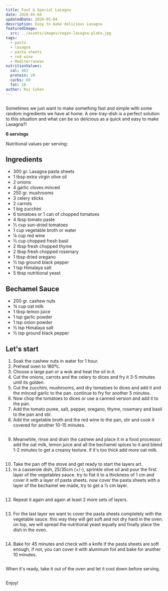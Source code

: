 ```yaml
---
title: Fast & Special Lasagna
date: 2020-05-04
updatedDate: 2020-05-04
description: Easy to make delicious Lasagna
featuredImage:
  src: ../assets/images/vegan-lasagna-plate.jpg
tags:
  - pasta
  - lasagna
  - pasta sheets
  - red wine
  - Mediterranean
nutritionValues:
  cal: 483
  protein: 20
  carbs: 60
  fat: 18
author: Roi Cohen
---
```


<Image filename="vegan-lasagna"/>

Sometimes we just want to make something fast and simple with some random ingredients we have at home.
A one-tray-dish is a perfect solution to this situation and what can be so delicious as a quick and easy to make Lasagna?!

**6 servings**

Nutritional values per serving:
<NutritionValues fileName="fast-and-special-lasagna"/>

## Ingredients

- 300 gr. Lasagna pasta sheets
- 1 tbsp extra virgin olive oil
- 2 onions
- 4 garlic cloves minced
- 250 gr. mushrooms
- 3 celery sticks
- 2 carrots
- 1 big zucchini
- 6 tomatoes or 1 can of chopped tomatoes
- 4 tbsp tomato paste
- ½ cup sun-dried tomatoes
- 1 cup vegetable broth or water
- ¼ cup red wine
- ½ cup chopped fresh basil
- 2 tbsp fresh chopped thyme
- 2 tbsp fresh chopped rosemary
- 1 tbsp dried oregano
- ½ tsp ground black pepper
- 1 tsp Himalaya salt
- 5 tbsp nutritional yeast

## Bechamel Sauce

- 200 gr. cashew nuts
- ¾ cup oat milk
- 1 tbsp lemon juice
- 1 tsp garlic powder
- 1 tsp onion powder
- ½ tsp Himalaya salt
- ½ tsp ground black pepper

## Let's start 

1. Soak the cashew nuts in water for 1 hour.
2. Preheat oven to 180ºc.
3. Choose a large pan or a wok and heat the oil in it.
4. Cut the onions, carrots and the celery to dices and fry it 3-5 minutes until its golden.
5. Cut the zucchini, mushrooms, and dry tomatoes to dices and add it and the minced garlic to the pan. continue to fry for another 5 minutes.
6. Now chop the tomatoes to dices or use a canned version and add it to the pan.
7. Add the tomato puree, salt, pepper, oregano, thyme, rosemary and basil to the pan and stir.
8. Add the vegetable broth and the red wine to the pan, stir and cook it covered for another 10-15 minutes.

<Image filename="vegetables-pan"/>

9. Meanwhile, rinse and drain the cashew and place it in a food processor.
add the oat milk, lemon juice and all the bechamel spices to it and blend 1-2 minutes to get a creamy texture.
if it's too thick add more oat milk.

<Image filename="cashew-bechamel"/>

10. Take the pan off the stove and get ready to start the layers art.
11. In a casserole dish, 25/35cm (+/-), sprinkle olive oil and pour the first layer of the vegetables sauce.
try to flat it to a thickness of 1 cm and cover it with a layer of pasta sheets.
now cover the pasta sheets with a layer of the bechamel we made, try to get a ½ cm layer.

<Image filename="first-three-layers"/>

12. Repeat it again and again at least 2 more sets of layers.

<Image filename="second-layer"/>

13. For the last layer we want to cover the pasta sheets completely with the vegetable sauce. this way they will get soft and not dry hard in the oven.
on top, we will spread the nutritional yeast equally and finally place the dish in the oven.

<Image filename="top-layer-nutritional-yeast"/>

14. Bake for 45 minutes and check with a knife if the pasta sheets are soft enough, if not, you can cover it with aluminum foil and bake for another 10 minutes.


<Image filename="ready-lasagna"/>

When it's ready, take it out of the oven and let it cool down before serving.

<Image filename="lasagna-serving"/>

Enjoy!
